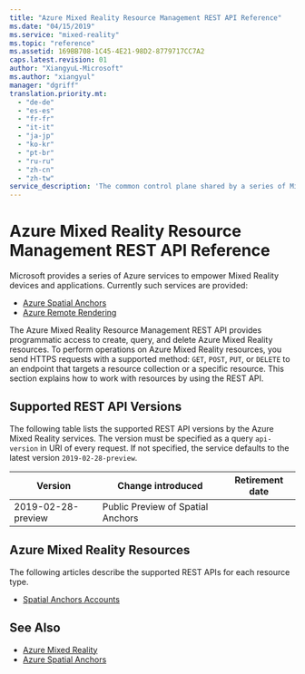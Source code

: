 ```yaml
---
title: "Azure Mixed Reality Resource Management REST API Reference"
ms.date: "04/15/2019"
ms.service: "mixed-reality"
ms.topic: "reference"
ms.assetid: 169BB708-1C45-4E21-98D2-8779717CC7A2
caps.latest.revision: 01
author: "XiangyuL-Microsoft"
ms.author: "xiangyul"
manager: "dgriff"
translation.priority.mt: 
  - "de-de"
  - "es-es"
  - "fr-fr"
  - "it-it"
  - "ja-jp"
  - "ko-kr"
  - "pt-br"
  - "ru-ru"
  - "zh-cn"
  - "zh-tw"
service_description: 'The common control plane shared by a series of Mixed Reality cloud service: Azure Spatial Anchors, Azure Remote Rendering, etc.'
---
```


# Azure Mixed Reality Resource Management REST API Reference
Microsoft provides a series of Azure services to empower Mixed Reality devices and applications. Currently such services are provided:

* [Azure Spatial Anchors](https://azure.microsoft.com/services/spatial-anchors/)
* [Azure Remote Rendering](https://azure.microsoft.com/services/remote-rendering/)

The Azure Mixed Reality Resource Management REST API provides programmatic access to create, query, and delete Azure Mixed Reality resources. To perform operations on Azure Mixed Reality resources, you send HTTPS requests with a supported method: `GET`, `POST`, `PUT`, or `DELETE` to an endpoint that targets a resource collection or a specific resource. This section explains how to work with resources by using the REST API. 

## Supported REST API Versions
The following table lists the supported REST API versions by the Azure Mixed Reality services. The version must be specified as a query `api-version` in URI of every request. If not specified, the service defaults to the latest version `2019-02-28-preview`.

|Version|Change introduced|Retirement date|  
|-------------|---------------------|-----------------------|  
|2019-02-28-preview|Public Preview of Spatial Anchors||

## Azure Mixed Reality Resources
The following articles describe the supported REST APIs for each resource type.  
  
* [Spatial Anchors Accounts](xref:management.azure.com.mixedreality.spatialanchorsaccounts)

## See Also
* [Azure Mixed Reality](https://azure.microsoft.com/en-us/topic/mixed-reality/)
* [Azure Spatial Anchors](https://azure.microsoft.com/en-us/services/spatial-anchors/)